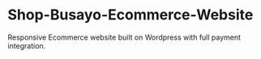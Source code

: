 # Shop-Busayo-Ecommerce-Website

Responsive Ecommerce website built on Wordpress with full payment integration.
